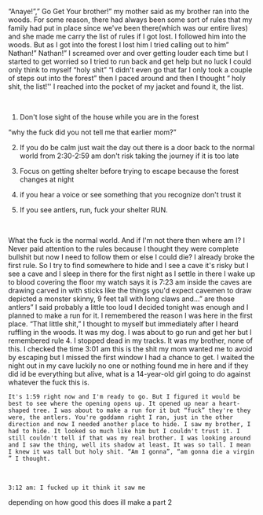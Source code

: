 “Anaye!”,” Go Get Your brother!” my mother said as my brother ran into the woods. For some reason, there had always been some sort of rules that my family had put in place since we've been there(which was our entire lives) and she made me carry the list of rules if I got lost. I followed him into the woods. But as I got into the forest I lost him I tried calling out to him” Nathan!” Nathan!” I screamed over and over getting louder each time but I started to get worried so I tried to run back and get help but no luck I could only think to myself “holy shit” “I didn't even go that far I only took a couple of steps out into the forest” then I paced around and then I thought “ holy shit, the list!'' I reached into the pocket of my jacket and found it, the list. 

&#x200B;

1. Don't lose sight of the house while you are in the forest

 “why the fuck did you not tell me that earlier mom?”

2. If you do be calm just wait the day out there is a door back to the normal world from 2:30-2:59 am don't risk taking the journey if it is too late 

3. Focus on getting shelter before trying to escape because the forest changes at night 

4. if you hear a voice or see something that you recognize don't trust it

5. If you see antlers, run, fuck your shelter RUN.

&#x200B;

What the fuck is the normal world. And if I'm not there then where am I? I Never paid attention to the rules because I thought they were complete bullshit but now I need to follow them or else I could die? I already broke the first rule. So I try to find somewhere to hide and I see a cave it's risky but I see a cave and I sleep in there for the first night as I settle in there I wake up to blood covering the floor my watch says it is 7:23 am inside the caves are drawing carved in with sticks like the things you'd expect cavemen to draw depicted a monster skinny, 9 feet tall with long claws and…” are those antlers” I said probably a little too loud I decided tonight was enough and I planned to make a run for it. I remembered the reason I was here in the first place. “That little shit,” I thought to myself but immediately after I heard ruffling in the woods. It was my dog. I was about to go run and get her but I remembered rule 4. I stopped dead in my tracks. It was my brother, none of this. I checked the time 3:01 am this is the shit my mom wanted me to avoid by escaping but I missed the first window I had a chance to get. I waited the night out in my cave luckily no one or nothing found me in here and if they did id be everything but alive, what is a 14-year-old girl going to do against whatever the fuck this is.

	

	It's 1:59 right now and I'm ready to go. But I figured it would be best to see where the opening opens up. It opened up near a heart-shaped tree. I was about to make a run for it but “fuck” they're they were, the antlers. You're goddamn right I ran, just in the other direction and now I needed another place to hide. I saw my brother, I had to hide. It looked so much like him but I couldn't trust it. I still couldn't tell if that was my real brother. I was looking around and I saw the thing, well its shadow at least. It was so tall. I mean I knew it was tall but holy shit. “Am I gonna”, “am gonna die a virgin ” I thought.

&#x200B;

	3:12 am: I fucked up it think it saw me

depending on how good this does ill make a part 2